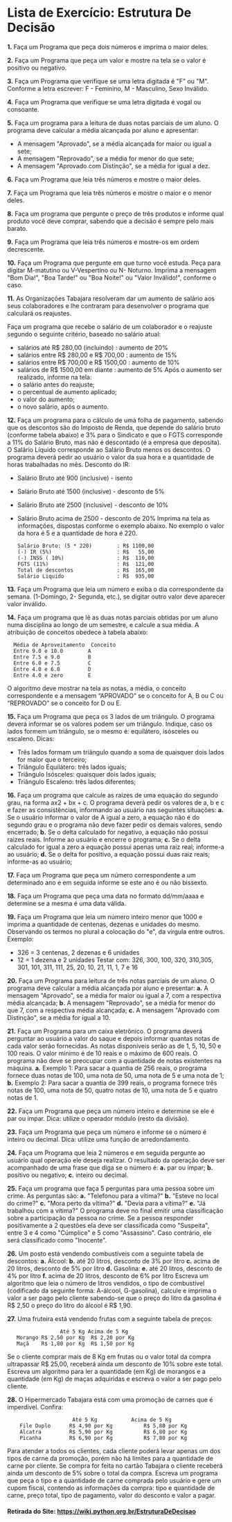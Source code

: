 # Lista de Exercício: Estrutura De Decisão

**1.** Faça um Programa que peça dois números e imprima o maior deles.

**2.** Faça um Programa que peça um valor e mostre na tela se o valor é positivo ou negativo.

**3.** Faça um Programa que verifique se uma letra digitada é "F" ou "M". Conforme a letra escrever: F - Feminino, M - Masculino, Sexo Inválido.

**4.** Faça um Programa que verifique se uma letra digitada é vogal ou consoante.

**5.** Faça um programa para a leitura de duas notas parciais de um aluno. O programa deve calcular a média alcançada por aluno e apresentar:
* A mensagem "Aprovado", se a média alcançada for maior ou igual a sete;
* A mensagem "Reprovado", se a média for menor do que sete;
* A mensagem "Aprovado com Distinção", se a média for igual a dez.

**6.** Faça um Programa que leia três números e mostre o maior deles.

**7.** Faça um Programa que leia três números e mostre o maior e o menor deles.

**8.** Faça um programa que pergunte o preço de três produtos e informe qual produto você deve comprar, sabendo que a decisão é sempre pelo mais barato.

**9.** Faça um Programa que leia três números e mostre-os em ordem decrescente.

**10.** Faça um Programa que pergunte em que turno você estuda. Peça para digitar M-matutino ou V-Vespertino ou N- Noturno. Imprima a mensagem "Bom Dia!", "Boa Tarde!" ou "Boa Noite!" ou "Valor Inválido!", conforme o caso.

**11.** As Organizações Tabajara resolveram dar um aumento de salário aos seus colaboradores e lhe contraram para desenvolver o programa que calculará os reajustes.

Faça um programa que recebe o salário de um colaborador e o reajuste segundo o seguinte critério, baseado no salário atual:
* salários até R$ 280,00 (incluindo) : aumento de 20%
* salários entre R$ 280,00 e R$ 700,00 : aumento de 15%
* salários entre R$ 700,00 e R$ 1500,00 : aumento de 10%
* salários de R$ 1500,00 em diante : aumento de 5% Após o aumento ser realizado, informe na tela:
* o salário antes do reajuste;
* o percentual de aumento aplicado;
* o valor do aumento;
* o novo salário, após o aumento.

**12.** Faça um programa para o cálculo de uma folha de pagamento, sabendo que os descontos são do Imposto de Renda, que depende do salário bruto (conforme tabela abaixo) e 3% para o Sindicato e que o FGTS corresponde a 11% do Salário Bruto, mas não é descontado (é a empresa que deposita). O Salário Líquido corresponde ao Salário Bruto menos os descontos. O programa deverá pedir ao usuário o valor da sua hora e a quantidade de horas trabalhadas no mês.
Desconto do IR:
* Salário Bruto até 900 (inclusive) - isento
* Salário Bruto até 1500 (inclusive) - desconto de 5%
* Salário Bruto até 2500 (inclusive) - desconto de 10%
* Salário Bruto acima de 2500 - desconto de 20% Imprima na tela as informações, dispostas conforme o exemplo abaixo. No exemplo o valor da hora é 5 e a quantidade de hora é 220.

      Salário Bruto: (5 * 220)        : R$ 1100,00
      (-) IR (5%)                     : R$   55,00  
      (-) INSS ( 10%)                 : R$  110,00
      FGTS (11%)                      : R$  121,00
      Total de descontos              : R$  165,00
      Salário Liquido                 : R$  935,00

**13.** Faça um Programa que leia um número e exiba o dia correspondente da semana. (1-Domingo, 2- Segunda, etc.), se digitar outro valor deve aparecer valor inválido.

**14.** Faça um programa que lê as duas notas parciais obtidas por um aluno numa disciplina ao longo de um semestre, e calcule a sua média. A atribuição de conceitos obedece à tabela abaixo:

      Média de Aproveitamento  Conceito
      Entre 9.0 e 10.0        A
      Entre 7.5 e 9.0         B
      Entre 6.0 e 7.5         C
      Entre 4.0 e 6.0         D
      Entre 4.0 e zero        E
       
O algoritmo deve mostrar na tela as notas, a média, o conceito correspondente e a mensagem “APROVADO” se o conceito for A, B ou C ou “REPROVADO” se o conceito for D ou E.

**15.** Faça um Programa que peça os 3 lados de um triângulo. O programa deverá informar se os valores podem ser um triângulo. Indique, caso os lados formem um triângulo, se o mesmo é: equilátero, isósceles ou escaleno.
Dicas:
* Três lados formam um triângulo quando a soma de quaisquer dois lados for maior que o terceiro;
* Triângulo Equilátero: três lados iguais;
* Triângulo Isósceles: quaisquer dois lados iguais;
* Triângulo Escaleno: três lados diferentes;

**16.** Faça um programa que calcule as raízes de uma equação do segundo grau, na forma ax2 + bx + c. O programa deverá pedir os valores de a, b e c e fazer as consistências, informando ao usuário nas seguintes situações:
**a.** Se o usuário informar o valor de A igual a zero, a equação não é do segundo grau e o programa não deve fazer pedir os demais valores, sendo encerrado;
**b.** Se o delta calculado for negativo, a equação não possui raizes reais. Informe ao usuário e encerre o programa;
**c.** Se o delta calculado for igual a zero a equação possui apenas uma raiz real; informe-a ao usuário;
**d.** Se o delta for positivo, a equação possui duas raiz reais; informe-as ao usuário;

**17.** Faça um Programa que peça um número correspondente a um determinado ano e em seguida informe se este ano é ou não bissexto.

**18.** Faça um Programa que peça uma data no formato dd/mm/aaaa e determine se a mesma é uma data válida.

**19.** Faça um Programa que leia um número inteiro menor que 1000 e imprima a quantidade de centenas, dezenas e unidades do mesmo.
 Observando os termos no plural a colocação do "e", da vírgula entre outros. Exemplo:
* 326 = 3 centenas, 2 dezenas e 6 unidades
* 12 = 1 dezena e 2 unidades Testar com: 326, 300, 100, 320, 310,305, 301, 101, 311, 111, 25, 20, 10, 21, 11, 1, 7 e 16

**20.** Faça um Programa para leitura de três notas parciais de um aluno. O programa deve calcular a média alcançada por aluno e presentar:
**a.** A mensagem "Aprovado", se a média for maior ou igual a 7, com a respectiva média alcançada;
**b.** A mensagem "Reprovado", se a média for menor do que 7, com a respectiva média alcançada;
**c.** A mensagem "Aprovado com Distinção", se a média for igual a 10.

**21.** Faça um Programa para um caixa eletrônico. O programa deverá perguntar ao usuário a valor do saque e depois informar quantas notas de cada valor serão fornecidas. As notas disponíveis serão as de 1, 5, 10, 50 e 100 reais. O valor mínimo é de 10 reais e o máximo de 600 reais. O programa não deve se preocupar com a quantidade de notas existentes na máquina.
**a.** Exemplo 1: Para sacar a quantia de 256 reais, o programa fornece duas notas de 100, uma nota de 50, uma nota de 5 e uma nota de 1;
**b.** Exemplo 2: Para sacar a quantia de 399 reais, o programa fornece três notas de 100, uma nota de 50, quatro notas de 10, uma nota de 5 e quatro notas de 1.

**22.** Faça um Programa que peça um número inteiro e determine se ele é par ou impar. Dica: utilize o operador módulo (resto da divisão).

**23.** Faça um Programa que peça um número e informe se o número é inteiro ou decimal. Dica: utilize uma função de arredondamento.

**24.** Faça um Programa que leia 2 números e em seguida pergunte ao usuário qual operação ele deseja realizar. O resultado da operação deve ser acompanhado de uma frase que diga se o número é:
**a.** par ou ímpar;
**b.** positivo ou negativo;
**c.** inteiro ou decimal.

**25.** Faça um programa que faça 5 perguntas para uma pessoa sobre um crime. As perguntas são:
**a.** "Telefonou para a vítima?"
**b.** "Esteve no local do crime?"
**c.** "Mora perto da vítima?"
**d.** "Devia para a vítima?"
**e.** "Já trabalhou com a vítima?" O programa deve no final emitir uma classificação sobre a participação da pessoa no crime. Se a pessoa responder positivamente a 2 questões ela deve ser classificada como "Suspeita", entre 3 e 4 como "Cúmplice" e 5 como "Assassino". Caso contrário, ele será classificado como "Inocente".

**26.** Um posto está vendendo combustíveis com a seguinte tabela de descontos:
**a.** Álcool:
**b.** até 20 litros, desconto de 3% por litro
**c.** acima de 20 litros, desconto de 5% por litro
**d.** Gasolina:
**e.** até 20 litros, desconto de 4% por litro
**f.** acima de 20 litros, desconto de 6% por litro Escreva um algoritmo que leia o número de litros vendidos, o tipo de combustível (codificado da seguinte forma: A-álcool, G-gasolina), calcule e imprima o valor a ser pago pelo cliente sabendo-se que o preço do litro da gasolina é R$ 2,50 o preço do litro do álcool é R$ 1,90.

**27.** Uma fruteira está vendendo frutas com a seguinte tabela de preços:

                     Até 5 Kg Acima de 5 Kg
       Morango R$ 2,50 por Kg  R$ 2,20 por Kg
       Maçã    R$ 1,80 por Kg  R$ 1,50 por Kg
       
Se o cliente comprar mais de 8 Kg em frutas ou o valor total da compra ultrapassar R$ 25,00, receberá ainda um desconto de 10% sobre este total. Escreva um algoritmo para ler a quantidade (em Kg) de morangos e a quantidade (em Kg) de maças adquiridas e escreva o valor a ser pago pelo cliente.

**28.** O Hipermercado Tabajara está com uma promoção de carnes que é imperdível. Confira:

                         Até 5 Kg           Acima de 5 Kg
        File Duplo      R$ 4,90 por Kg          R$ 5,80 por Kg
        Alcatra         R$ 5,90 por Kg          R$ 6,80 por Kg
        Picanha         R$ 6,90 por Kg          R$ 7,80 por Kg
    
Para atender a todos os clientes, cada cliente poderá levar apenas um dos tipos de carne da promoção, porém não há limites para a quantidade de carne por cliente. Se compra for feita no cartão Tabajara o cliente receberá ainda um desconto de 5% sobre o total da compra. Escreva um programa que peça o tipo e a quantidade de carne comprada pelo usuário e gere um cupom fiscal, contendo as informações da compra: tipo e quantidade de carne, preço total, tipo de pagamento, valor do desconto e valor a pagar.

#### Retirada do Site: https://wiki.python.org.br/EstruturaDeDecisao
